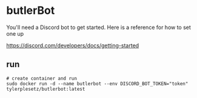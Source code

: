 # butlerBot
You'll need a Discord bot to get started. Here is a reference for how to set one up

https://discord.com/developers/docs/getting-started

## run
```docker
# create container and run
sudo docker run -d --name butlerbot --env DISCORD_BOT_TOKEN="token" tylerplesetz/butlerbot:latest
